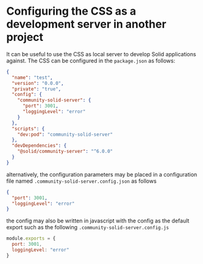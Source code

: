 # Configuring the CSS as a development server in another project

It can be useful to use the CSS as local server to develop Solid applications against.
The CSS can be configured in the `package.json` as follows:

```json
{
  "name": "test",
  "version": "0.0.0",
  "private": "true",
  "config": {
    "community-solid-server": {
      "port": 3001,
      "loggingLevel": "error"
    }
  },
  "scripts": {
    "dev:pod": "community-solid-server"
  },
  "devDependencies": {
    "@solid/community-server": "^6.0.0"
  }
}
```

alternatively, the configuration parameters may be placed in a configuration file named
`.community-solid-server.config.json` as follows

```json
{
  "port": 3001,
  "loggingLevel": "error"
}
```

the config may also be written in javascript with the config as the default export
such as the following `.community-solid-server.config.js`

```js
module.exports = {
  port: 3001,
  loggingLevel: "error"
}
```